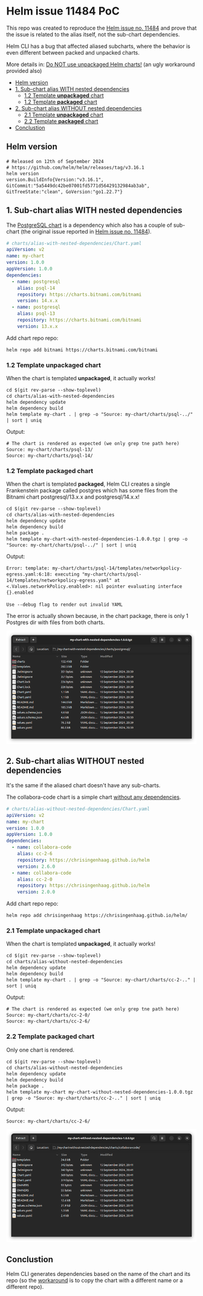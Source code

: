 <!-- omit in toc -->
# Helm issue 11484 PoC

This repo was created to reproduce the [Helm issue no. 11484](https://github.com/helm/helm/issues/11484) and prove that the issue is related to the alias itself, not the sub-chart dependencies.

Helm CLI has a bug that affected aliased subcharts, where the behavior is even different between packed and unpacked charts.

More details in: [Do NOT use unpackaged Helm charts!](https://tech.aabouzaid.com/2024/06/do-not-use-unpackaged-helm-charts-devops.html) (an ugly workaround provided also)


- [Helm version](#helm-version)
- [1. Sub-chart alias WITH nested dependencies](#1-sub-chart-alias-with-nested-dependencies)
  - [1.2 Template **unpackaged** chart](#12-template-unpackaged-chart)
  - [1.2 Template **packaged** chart](#12-template-packaged-chart)
- [2. Sub-chart alias WITHOUT nested dependencies](#2-sub-chart-alias-without-nested-dependencies)
  - [2.1 Template **unpackaged** chart](#21-template-unpackaged-chart)
  - [2.2 Template **packaged** chart](#22-template-packaged-chart)
- [Conclustion](#conclustion)


## Helm version

```
# Released on 12th of September 2024
# https://github.com/helm/helm/releases/tag/v3.16.1
helm version
version.BuildInfo{Version:"v3.16.1", GitCommit:"5a5449dc42be07001fd5771d56429132984ab3ab", GitTreeState:"clean", GoVersion:"go1.22.7"}
```

## 1. Sub-chart alias WITH nested dependencies

The [PostgreSQL chart](https://artifacthub.io/packages/helm/bitnami/postgresql) is a dependency which also has a couple of sub-chart (the original issue reported in [Helm issue no. 11484](https://github.com/helm/helm/issues/11484)).

```yaml
# charts/alias-with-nested-dependencies/Chart.yaml
apiVersion: v2
name: my-chart
version: 1.0.0
appVersion: 1.0.0
dependencies:
  - name: postgresql
    alias: psql-14
    repository: https://charts.bitnami.com/bitnami
    version: 14.x.x
  - name: postgresql
    alias: psql-13
    repository: https://charts.bitnami.com/bitnami
    version: 13.x.x
```

Add chart repo repo:

```shell
helm repo add bitnami https://charts.bitnami.com/bitnami
```

### 1.2 Template **unpackaged** chart

When the chart is templated **unpackaged**, it actually works!

```shell
cd $(git rev-parse --show-toplevel)
cd charts/alias-with-nested-dependencies
helm dependency update
helm dependency build
helm template my-chart . | grep -o "Source: my-chart/charts/psql-../" | sort | uniq
```

Output:

```
# The chart is rendered as expected (we only grep tne path here)
Source: my-chart/charts/psql-13/
Source: my-chart/charts/psql-14/
```

### 1.2 Template **packaged** chart

When the chart is templated **packaged**, Helm CLI creates a single Frankenstein package called postgres which has some files from the Bitnami chart postgresql/13.x.x and postgresql/14.x.x!

```shell
cd $(git rev-parse --show-toplevel)
cd charts/alias-with-nested-dependencies
helm dependency update
helm dependency build
helm package .
helm template my-chart-with-nested-dependencies-1.0.0.tgz | grep -o "Source: my-chart/charts/psql-../" | sort | uniq
```

Output:

```
Error: template: my-chart/charts/psql-14/templates/networkpolicy-egress.yaml:6:18: executing "my-chart/charts/psql-14/templates/networkpolicy-egress.yaml" at <.Values.networkPolicy.enabled>: nil pointer evaluating interface {}.enabled

Use --debug flag to render out invalid YAML
```

The error is actually shown because, in the chart package, there is only 1 Postgres dir with files from both charts.

![single-frankenstein-deps-chart.png](charts/alias-with-nested-dependencies/single-frankenstein-deps-chart.png)

## 2. Sub-chart alias WITHOUT nested dependencies

It's the same if the aliased chart doesn't have any sub-charts.

The collabora-code chart is a simple chart [without any dependencies](https://github.com/chrisingenhaag/helm/blob/c48f99801f23b5838b4aa556e2be84cb7511a6c8/charts/collabora-code/Chart.yaml).


```yaml
# charts/alias-without-nested-dependencies/Chart.yaml
apiVersion: v2
name: my-chart
version: 1.0.0
appVersion: 1.0.0
dependencies:
  - name: collabora-code
    alias: cc-2-6
    repository: https://chrisingenhaag.github.io/helm
    version: 2.6.0
  - name: collabora-code
    alias: cc-2-0
    repository: https://chrisingenhaag.github.io/helm
    version: 2.0.0
```

Add chart repo repo:

```shell
helm repo add chrisingenhaag https://chrisingenhaag.github.io/helm/
```

### 2.1 Template **unpackaged** chart

When the chart is templated **unpackaged**, it actually works!

```shell
cd $(git rev-parse --show-toplevel)
cd charts/alias-without-nested-dependencies
helm dependency update
helm dependency build
helm template my-chart . | grep -o "Source: my-chart/charts/cc-2-.." | sort | uniq
```

Output:

```
# The chart is rendered as expected (we only grep tne path here)
Source: my-chart/charts/cc-2-0/
Source: my-chart/charts/cc-2-6/
```

### 2.2 Template **packaged** chart

Only one chart is rendered.

```shell
cd $(git rev-parse --show-toplevel)
cd charts/alias-without-nested-dependencies
helm dependency update
helm dependency build
helm package .
helm template my-chart my-chart-without-nested-dependencies-1.0.0.tgz | grep -o "Source: my-chart/charts/cc-2-.." | sort | uniq
```

Output:

```
Source: my-chart/charts/cc-2-6/
```

![single-frankenstein-deps-chart.png](charts/alias-without-nested-dependencies/single-frankenstein-deps-chart.png)

## Conclustion

Helm CLI generates dependencies based on the name of the chart and its repo (so the [workaround](https://tech.aabouzaid.com/2024/06/do-not-use-unpackaged-helm-charts-devops.html#workaround) is to copy the chart with a different name or a different repo).

